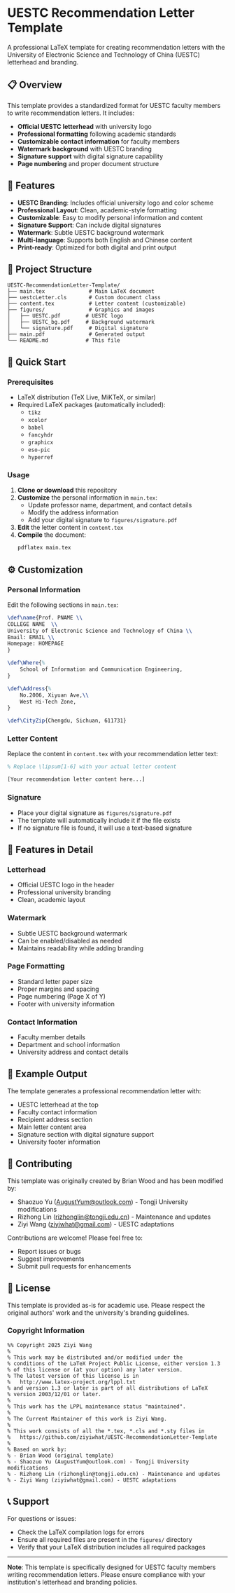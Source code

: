 # UESTC Recommendation Letter Template

A professional LaTeX template for creating recommendation letters with the University of Electronic Science and Technology of China (UESTC) letterhead and branding.

## 📋 Overview

This template provides a standardized format for UESTC faculty members to write recommendation letters. It includes:

- **Official UESTC letterhead** with university logo
- **Professional formatting** following academic standards
- **Customizable contact information** for faculty members
- **Watermark background** with UESTC branding
- **Signature support** with digital signature capability
- **Page numbering** and proper document structure

## 🎯 Features

- **UESTC Branding**: Includes official university logo and color scheme
- **Professional Layout**: Clean, academic-style formatting
- **Customizable**: Easy to modify personal information and content
- **Signature Support**: Can include digital signatures
- **Watermark**: Subtle UESTC background watermark
- **Multi-language**: Supports both English and Chinese content
- **Print-ready**: Optimized for both digital and print output

## 📁 Project Structure

```
UESTC-RecommendationLetter-Template/
├── main.tex              # Main LaTeX document
├── uestcLetter.cls       # Custom document class
├── content.tex           # Letter content (customizable)
├── figures/              # Graphics and images
│   ├── UESTC.pdf        # UESTC logo
│   ├── UESTC_bg.pdf     # Background watermark
│   └── signature.pdf     # Digital signature
├── main.pdf              # Generated output
└── README.md            # This file
```

## 🚀 Quick Start

### Prerequisites

- LaTeX distribution (TeX Live, MiKTeX, or similar)
- Required LaTeX packages (automatically included):
  - `tikz`
  - `xcolor`
  - `babel`
  - `fancyhdr`
  - `graphicx`
  - `eso-pic`
  - `hyperref`

### Usage

1. **Clone or download** this repository
2. **Customize** the personal information in `main.tex`:
   - Update professor name, department, and contact details
   - Modify the address information
   - Add your digital signature to `figures/signature.pdf`
3. **Edit** the letter content in `content.tex`
4. **Compile** the document:
   ```bash
   pdflatex main.tex
   ```

## ⚙️ Customization

### Personal Information

Edit the following sections in `main.tex`:

```latex
\def\name{Prof. PNAME \\
COLLEGE NAME  \\
University of Electronic Science and Technology of China \\
Email: EMAIL \\
Homepage: HOMEPAGE
}

\def\Where{%
    School of Information and Communication Engineering,
}

\def\Address{%
    No.2006, Xiyuan Ave,\\
    West Hi-Tech Zone,
}

\def\CityZip{Chengdu, Sichuan, 611731}
```

### Letter Content

Replace the content in `content.tex` with your recommendation letter text:

```latex
% Replace \lipsum[1-6] with your actual letter content

[Your recommendation letter content here...]

```

### Signature

- Place your digital signature as `figures/signature.pdf`
- The template will automatically include it if the file exists
- If no signature file is found, it will use a text-based signature

## 🎨 Features in Detail

### Letterhead
- Official UESTC logo in the header
- Professional university branding
- Clean, academic layout

### Watermark
- Subtle UESTC background watermark
- Can be enabled/disabled as needed
- Maintains readability while adding branding

### Page Formatting
- Standard letter paper size
- Proper margins and spacing
- Page numbering (Page X of Y)
- Footer with university information

### Contact Information
- Faculty member details
- Department and school information
- University address and contact details

## 📝 Example Output

The template generates a professional recommendation letter with:
- UESTC letterhead at the top
- Faculty contact information
- Recipient address section
- Main letter content area
- Signature section with digital signature support
- University footer information

## 🤝 Contributing

This template was originally created by Brian Wood and has been modified by:
- Shaozuo Yu (AugustYum@outlook.com) - Tongji University modifications
- Rizhong Lin (rizhonglin@tongji.edu.cn) - Maintenance and updates
- Ziyi Wang (ziyiwhat@gmail.com) - UESTC adaptations

Contributions are welcome! Please feel free to:
- Report issues or bugs
- Suggest improvements
- Submit pull requests for enhancements

## 📄 License

This template is provided as-is for academic use. Please respect the original authors' work and the university's branding guidelines.

### Copyright Information

```
%% Copyright 2025 Ziyi Wang
%
% This work may be distributed and/or modified under the
% conditions of the LaTeX Project Public License, either version 1.3
% of this license or (at your option) any later version.
% The latest version of this license is in
%   http://www.latex-project.org/lppl.txt
% and version 1.3 or later is part of all distributions of LaTeX
% version 2003/12/01 or later.
%
% This work has the LPPL maintenance status "maintained".
%
% The Current Maintainer of this work is Ziyi Wang.
%
% This work consists of all the *.tex, *.cls and *.sty files in
%   https://github.com/ziyiwhat/UESTC-RecommendationLetter-Template
%
% Based on work by:
% - Brian Wood (original template)
% - Shaozuo Yu (AugustYum@outlook.com) - Tongji University modifications
% - Rizhong Lin (rizhonglin@tongji.edu.cn) - Maintenance and updates
% - Ziyi Wang (ziyiwhat@gmail.com) - UESTC adaptations
```

## 📞 Support

For questions or issues:
- Check the LaTeX compilation logs for errors
- Ensure all required files are present in the `figures/` directory
- Verify that your LaTeX distribution includes all required packages

---

**Note**: This template is specifically designed for UESTC faculty members writing recommendation letters. Please ensure compliance with your institution's letterhead and branding policies.